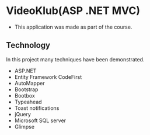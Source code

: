 # VideoKlub(ASP .NET MVC)

- This application was made as part of the course.

## Technology

In this project many techniques have been demonstrated. 
 - ASP.NET
 - Entity Framework CodeFirst
 - AutoMapper
 - Bootstrap
 - Bootbox
 - Typeahead
 - Toast notifications
 - jQuery
 - Microsoft SQL server
 - Glimpse
